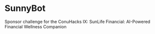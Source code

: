 # SunnyBot
Sponsor challenge for the ConuHacks IX: SunLife Financial: AI-Powered Financial Wellness Companion
